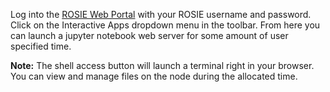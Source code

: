 Log into the [ROSIE Web Portal](http://dh-ood.hpc.msoe.edu) with your ROSIE username and password. Click on the Interactive Apps dropdown menu in the toolbar. From here you can launch a jupyter notebook web server for some amount of user specified time.

**Note:** The shell access button will launch a terminal right in your browser. You can view and manage files on the node during the allocated time.